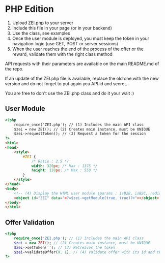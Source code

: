 PHP Edition
===========

1. Upload ZEI.php to your server
2. Include this file in your page (or in your backend)
3. Use the class, see examples
4. Once the user module is deployed, you must keep the token in your navigation logic (use GET, POST or server sessions)
5. When the user reaches the end of the process of the offer or the reward, validate them with the right class method

API requests with their parameters are available on the main README.md of the repo.

If an update of the ZEI.php file is available, replace the old one with the new version and do not forget to put again
you API id and secret.

You are free to don't use the ZEI.php class and do it your wait :)

User Module
-----------
```html
<?php
    require_once('ZEI.php'); // (1) Includes the main API class
    $zei = new ZEI(); // (2) Creates main instance, must be UNIQUE
    $zei->requestToken(); // (3) Request a token for the session
?>
<html>
<head>
    <style>
        #ZEI {
            /* Ratio : 2.5 */
            width: 320px; /* Max : 1375 */
            height: 128px; /* Max : 550 */
        }
    </style>
</head>
<body>
    <!-- (4) Display the HTML user module (params : isB2B, isB2C, redirect_uri/callback) -->
    <object id="ZEI" data="<?=$zei->getModule(true, true)?>"></object>
</body>
</html>
```

Offer Validation
----------------
```php
<?php
    require_once('ZEI.php'); // (1) Includes the main API class
    $zei = new ZEI(); // (2) Creates main instance, must be UNIQUE
    $zei->setToken(''); // (3) Retreaves the token
    $zei->validateOffer(0, 1); // (4) Validate offer with its id and the amount of products purchased
?>
```
